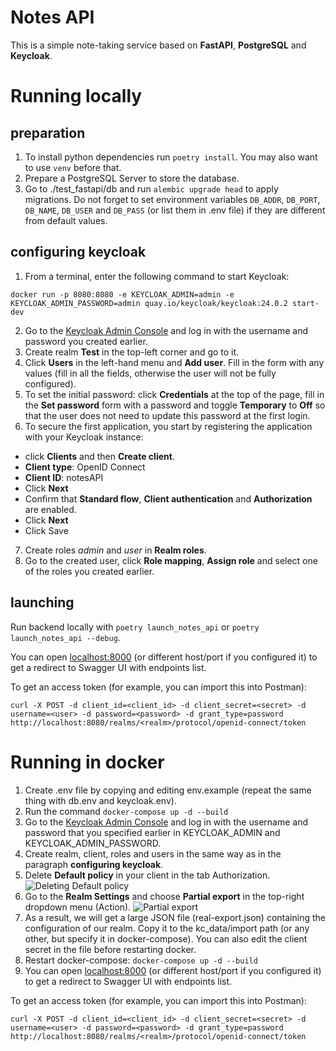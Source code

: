 # Notes API

This is a simple note-taking service based on **FastAPI**, **PostgreSQL** and **Keycloak**.

# Running locally

## preparation

1. To install python dependencies
  run `poetry install`. You may also want to use `venv` before that.
2. Prepare a PostgreSQL Server to store the database.
3. Go to ./test_fastapi/db and run `alembic upgrade head` to apply migrations. Do not forget to set environment variables
  `DB_ADDR`, `DB_PORT`, `DB_NAME`, `DB_USER` and `DB_PASS` (or list them in .env file) if they are different from
  default values.

## configuring keycloak

1. From a terminal, enter the following command to start Keycloak: 

`docker run -p 8080:8080 -e KEYCLOAK_ADMIN=admin -e KEYCLOAK_ADMIN_PASSWORD=admin quay.io/keycloak/keycloak:24.0.2 start-dev`

2. Go to the [Keycloak Admin Console](http://localhost:8080) and log in with the username and password you created earlier.
3. Create realm **Test** in the top-left corner and go to it.
4. Click **Users** in the left-hand menu and **Add user**. Fill in the form with any values (fill in all the fields, otherwise the user will not be fully configured).
5. To set the initial password: click **Credentials** at the top of the page, fill in the **Set password** form with a password and toggle **Temporary** to **Off** so that the user does not need to update this password at the first login.
6. To secure the first application, you start by registering the application with your Keycloak instance:

- click **Clients** and then **Create client**. 
- **Client type**: OpenID Connect 
- **Client ID**: notesAPI
- Click **Next**
- Confirm that **Standard flow**, **Client authentication** and **Authorization** are enabled.
- Click **Next**
- Click Save

7. Create roles *admin* and *user* in **Realm roles**.
8. Go to the created user, click **Role mapping**, **Assign role** and select one of the roles you created earlier.

## launching

Run backend locally with `poetry launch_notes_api` or `poetry launch_notes_api --debug`.

You can open [localhost:8000](http://localhost:8000) (or different host/port if you configured it) to get a redirect to Swagger UI with endpoints list.

To get an access token (for example, you can import this into Postman):

`curl -X POST -d client_id=<client_id> -d client_secret=<secret> -d username=<user> -d password=<password> -d grant_type=password http://localhost:8080/realms/<realm>/protocol/openid-connect/token`


# Running in docker 

1. Create .env file by copying and editing env.example (repeat the same thing with db.env and keycloak.env).
2. Run the command `docker-compose up -d --build`
3. Go to the [Keycloak Admin Console](http://localhost:8080) and log in with the username and password that you specified earlier in KEYCLOAK_ADMIN and KEYCLOAK_ADMIN_PASSWORD.
4. Create realm, client, roles and users in the same way as in the paragraph **configuring keycloak**.
5. Delete **Default policy** in your client in the tab Authorization.
![Deleting Default policy](https://habrastorage.org/r/w1560/getpro/habr/upload_files/0ee/75b/0bb/0ee75b0bb4113a4583b1568dba632c66.png)
6. Go to the **Realm Settings** and choose **Partial export** in the top-right dropdown menu (Action).
![Partial export](https://habrastorage.org/r/w1560/getpro/habr/upload_files/984/287/020/9842870204505623645fd869b3819f25.png)
7. As a result, we will get a large JSON file (real-export.json) containing the configuration of our realm. Copy it to the kc_data/import path (or any other, but specify it in docker-compose). You can also edit the client secret in the file before restarting docker.
8. Restart docker-compose: `docker-compose up -d --build`
9. You can open [localhost:8000](http://localhost:8000) (or different host/port if you configured it) to get a redirect to Swagger UI with endpoints list.

To get an access token (for example, you can import this into Postman):

`curl -X POST -d client_id=<client_id> -d client_secret=<secret> -d username=<user> -d password=<password> -d grant_type=password http://localhost:8080/realms/<realm>/protocol/openid-connect/token`
